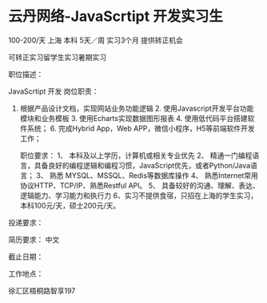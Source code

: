 # 云丹网络-JavaScrtipt 开发实习生

100-200/天 上海 本科 5天／周 实习3个月 提供转正机会

可转正实习留学生实习暑期实习

职位描述：

JavaScrtipt 开发 岗位职责：

1. 根据产品设计文档，实现网站业务功能逻辑 2. 使用Javascript开发平台功能模块和业务模板 3. 使用Echarts实现数据图形报表 4. 使用低代码平台搭建软件系统； 6. 完成Hybrid App，Web APP，微信小程序，H5等前端软件开发工作； 

   职位要求： 1、 本科及以上学历，计算机或相关专业优先 2、 精通一门编程语言，具备良好的编程逻辑和编程习惯，JavaScript优先，或者Python/Java语言； 3、 熟悉 MYSQL、MSSQL、Redis等数据库操作 4、 熟悉Internet常用协议HTTP、TCP/IP、熟悉Restful API。 5、 具备较好的沟通、理解、表达、逻辑能力、学习能力和执行力 6、实习不提供食宿，只招在上海的学生实习，本科100元/天，硕士200元/天。

投递要求：

简历要求： 中文

截止日期：

工作地点：

徐汇区梧桐路智享197